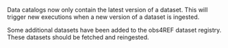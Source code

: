 Data catalogs now only contain the latest version of a dataset.
This will trigger new executions when a new version of a dataset is ingested.

Some additional datasets have been added to the obs4REF dataset registry.
These datasets should be fetched and reingested.
